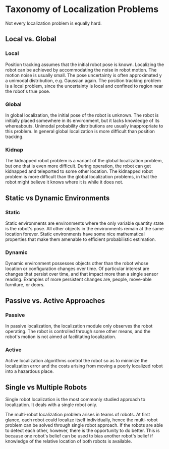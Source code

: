# Taxonomy of Localization Problems

Not every localization problem is equally hard. 

## Local vs. Global

### Local

Position tracking assumes that the initial robot pose is known. Localizing the robot can be achieved by accommodating the noise in robot motion. The motion noise is usually small. The pose uncertainty is often approximated y a unimodal distribution, e.g. Gaussian again. The position tracking problem is a local problem, since the uncertainty is local and confined to region near the robot's true pose.

### Global

In global localization, the initial pose of the robot is unknown. The robot is initially placed somewhere in its environment, but it lacks knowledge of its whereabouts. Unimodal probability distributions are usually inappropriate to this problem. In general global localization is more difficult than position tracking.

### Kidnap

The kidnapped robot problem is a variant of the global localization problem, but one that is even more difficult. During operation, the robot can get kidnapped and teleported to some other location. The kidnapped robot problem is more difficult than the global localization problems, in that the robot might believe it knows where it is while it does not. 

## Static vs Dynamic Environments

### Static

Static environments are environments where the only variable quantity state is the robot's pose. All other objects in the environments remain at the same location forever. Static environments have some nice mathematical properties that make them amenable to efficient probabilistic estimation.

### Dynamic

Dynamic environment possesses objects other than the robot whose location or configuration changes over time. Of particular interest are changes that persist over time, and that impact more than a single sensor reading. Examples of more persistent changes are, people, move-able furniture, or doors.

## Passive vs. Active Approaches

### Passive

In passive localization, the localization module only observes the robot operating. The robot is controlled through some other means, and the robot's motion is not aimed at facilitating localization.

### Active

Active localization algorithms control the robot so as to minimize the localization error and the costs arising from moving a poorly localized robot into a hazardous place. 

## Single vs Multiple Robots

Single robot localization is the most commonly studied approach to localization. It deals with a single robot only. 

The multi-robot localization problem arises in teams of robots. At first glance, each robot could localize itself individually, hence the multi-robot problem can be solved through single robot approach. If the robots are able to detect each other, however, there is the opportunity to do better. This is because one robot's belief can be used to bias another robot's belief if knowledge of the relative location of both robots is available.

